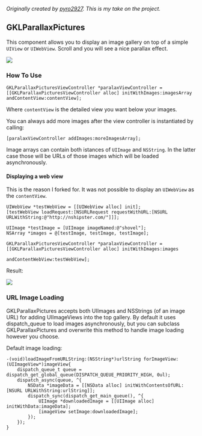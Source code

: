 *Originally created by [pyro2927](https://github.com/pyro2927). This is my take on the project.*
## GKLParallaxPictures

This component allows you to display an image gallery on top of a simple `UIView` or `UIWebView`. Scroll and you will see a nice parallax effect.

![](https://raw.github.com/frankdilo/GKLParallaxPictures/master/screenshot1.gif)

### How To Use

	GKLParallaxPicturesViewController *paralaxViewController = [[GKLParallaxPicturesViewController alloc] initWithImages:imagesArray andContentView:contentView];
	
Where `contentView` is the detailed view you want below your images.

You can always add more images after the view controller is instantiated by calling:

	[paralaxViewController addImages:moreImagesArray];

Image arrays can contain both istances of `UIImage` and `NSString`. In the latter case those will be URLs of those images which will be loaded asynchronously.

#### Displaying a web view

This is the reason I forked for. It was not possible to display an `UIWebView` as the `contentView`.

    UIWebView *testWebView = [[UIWebView alloc] init];
    [testWebView loadRequest:[NSURLRequest requestWithURL:[NSURL URLWithString:@"http://nshipster.com/"]]];
    
    UIImage *testImage = [UIImage imageNamed:@"shovel"];
    NSArray *images = @[testImage, testImage, testImage];
    
    GKLParallaxPicturesViewController *paralaxViewController = [[GKLParallaxPicturesViewController alloc] initWithImages:images
                                                                                                          andContentWebView:testWebView];

Result:

![](https://raw.github.com/frankdilo/GKLParallaxPictures/master/screenshot2.png)


### URL Image Loading

GKLParallaxPictures accepts both UIImages and NSStrings (of an image URL) for adding UIImageViews into the top gallery.  By default it uses dispatch_queue to load images asynchronously, but you can subclass GKLParallaxPictures and overwrite this method to handle image loading however you choose.

Default image loading:

	-(void)loadImageFromURLString:(NSString*)urlString forImageView:(UIImageView*)imageView{
    	dispatch_queue_t queue = dispatch_get_global_queue(DISPATCH_QUEUE_PRIORITY_HIGH, 0ul);
    	dispatch_async(queue, ^{
        	NSData *imageData = [[NSData alloc] initWithContentsOfURL:[NSURL URLWithString:urlString]];
        	dispatch_sync(dispatch_get_main_queue(), ^{
            	UIImage *downloadedImage = [[UIImage alloc] initWithData:imageData];
            	[imageView setImage:downloadedImage];
        	});
    	});
	}